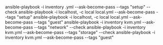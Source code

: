 ansible-playbook -i inventory .yml --ask-become-pass --tags "setup" --check 
ansible-playbook -i localhost, -c local local.yml --ask-become-pass --tags "setup"
ansible-playbook -i localhost, -c local local.yml --ask-become-pass --tags "guest"
ansible-playbook -i inventory kvm.yml --ask-become-pass --tags "network" --check
ansible-playbook -i inventory kvm.yml --ask-become-pass --tags "storage" --check
ansible-playbook -i inventory kvm.yml --ask-become-pass --tags "guest"
